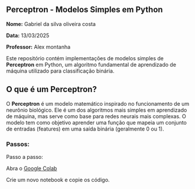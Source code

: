 ## Perceptron - Modelos Simples em Python

  **Nome:** Gabriel da silva oliveira costa 
  
  **Data:** 13/03/2025
  
  **Professor:** Alex montanha 

Este repositório contém implementações de modelos simples de **Perceptron** em Python, um algoritmo fundamental de aprendizado de máquina utilizado para classificação binária.

## O que é um Perceptron?

O **Perceptron** é um modelo matemático inspirado no funcionamento de um neurônio biológico. Ele é um dos algoritmos mais simples em aprendizado de máquina, mas serve como base para redes neurais mais complexas. O modelo tem como objetivo aprender uma função que mapeia um conjunto de entradas (features) em uma saída binária (geralmente 0 ou 1).

### Passos:

Passo a passo:

Abra o [Google Colab](https://colab.research.google.com)

Crie um novo notebook e copie os código.
